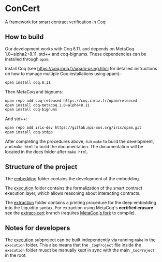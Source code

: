 # ConCert

A framework for smart contract verification in Coq

## How to build


Our development works with Coq 8.11. and depends on MetaCoq 1.0~alpha2+8.11,
std++ and coq-bignums. These dependencies can be installed through `opam`.

Install Coq (see https://coq.inria.fr/opam-using.html for detailed instructions on how to manage
multiple Coq installations using opam).:

```bash
opam install coq.8.11
```

Then MetaCoq and bignums:

```bash
opam repo add coq-released https://coq.inria.fr/opam/released
opam install coq-metacoq.1.0~alpha+8.11
opam install coq-bignums
```
And std++:

```bash
opam repo add iris-dev https://gitlab.mpi-sws.org/iris/opam.git
opam install coq-stdpp
```

After completing the procedures above, run `make` to build the development, and
`make html` to build the documentation. The documentation will be located in the
docs folder after `make html`.

## Structure of the project

The [embedding](embedding/) folder contains the development of the embedding.

The [execution](execution/) folder contains the formalization of the smart
contract execution layer, which allows reasoning about interacting contracts.

The [extraction](extraction/) folder contains a printing procedure for the deep embedding into the Liquidity syntax. For extraction using MetaCoq's **certified erasure** see the [extract-cert](https://github.com/AU-COBRA/ConCert/tree/extract-cert) branch (requires [MetaCoq's fork](https://github.com/annenkov/template-coq/tree/coq-8.11-erase-annotated) to compile).


## Notes for developers

The [execution](execution/) subproject can be built independently via running `make` in the `execution` folder. This also means that the `_CoqProject` file inside the `execution` folder musdt be manually kept in sync with the main `_CoqProject` in the root.
